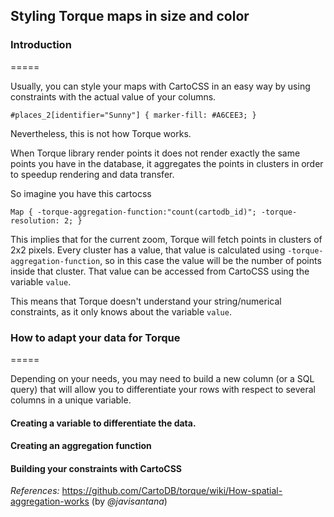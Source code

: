 ## Styling Torque maps in size and color

### Introduction
=====

Usually, you can style your maps with CartoCSS in an easy way by using constraints with the actual value of your columns.

``#places_2[identifier="Sunny"] {
   marker-fill: #A6CEE3;
}``

Nevertheless, this is not how Torque works. 

When Torque library render points it does not render exactly the same points you have in the database, it aggregates the points in clusters in order to speedup rendering and data transfer.

So imagine you have this cartocss

``Map {
-torque-aggregation-function:"count(cartodb_id)";
-torque-resolution: 2;
}``

This implies that for the current zoom, Torque will fetch points in clusters of 2x2 pixels. Every cluster has a value, that value is calculated using `-torque-aggregation-function`, so in this case the value will be the number of points inside that cluster. That value can be accessed from CartoCSS using the variable `value`.

This means that Torque doesn't understand your string/numerical constraints, as it only knows about the variable `value`.

### How to adapt your data for Torque
=====

Depending on your needs, you may need to build a new column (or a SQL query) that will allow you to differentiate your rows with respect to several columns in a unique variable.

#### Creating a variable to differentiate the data. 

#### Creating an aggregation function 

#### Building your constraints with CartoCSS 


*References:* 
https://github.com/CartoDB/torque/wiki/How-spatial-aggregation-works (by _@javisantana_)
